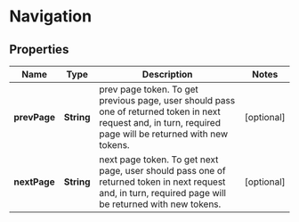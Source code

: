 
# Navigation

## Properties
Name | Type | Description | Notes
------------ | ------------- | ------------- | -------------
**prevPage** | **String** | prev page token. To get previous page, user should pass one of returned token in next request and, in turn, required page will be returned with new tokens. |  [optional]
**nextPage** | **String** | next page token. To get next page, user should pass one of returned token in next request and, in turn, required page will be returned with new tokens. |  [optional]




